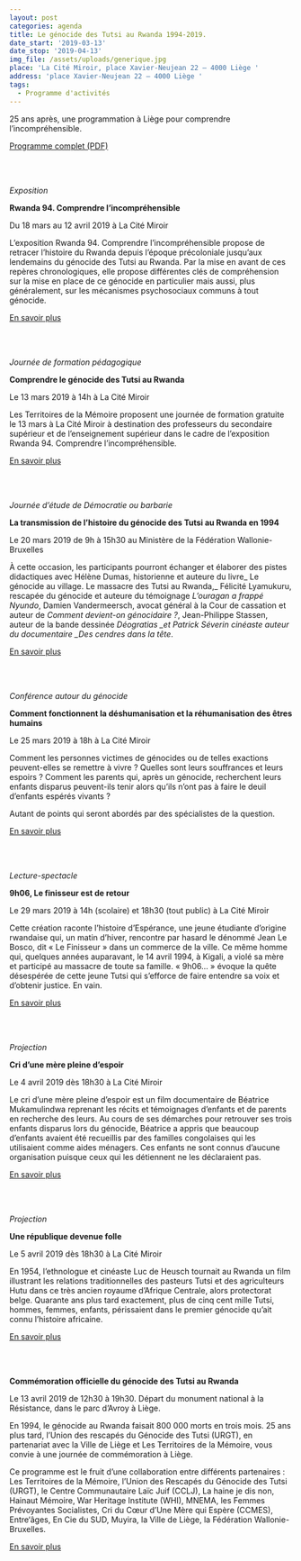 ```yaml
---
layout: post
categories: agenda
title: Le génocide des Tutsi au Rwanda 1994-2019.
date_start: '2019-03-13'
date_stop: '2019-04-13'
img_file: /assets/uploads/generique.jpg
place: 'La Cité Miroir, place Xavier-Neujean 22 – 4000 Liège '
address: 'place Xavier-Neujean 22 – 4000 Liège '
tags:
  - Programme d'activités
---
```


25 ans apr&egrave;s, une programmation &agrave; Li&egrave;ge pour comprendre l’incompr&eacute;hensible.

<a href="https://www.territoires-memoire.be/assets/uploads/Le-genocide-des-Tutsi-au-Rwanda-1994-2019_programme.pdf" class="button button--blue">Programme complet (PDF)</a>

<br>&nbsp;

*Exposition*

**Rwanda 94. Comprendre l’incompr&eacute;hensible**

Du 18 mars au 12 avril 2019 &agrave; La Cit&eacute; Miroir

L’exposition Rwanda 94. Comprendre l’incompr&eacute;hensible propose de retracer l’histoire du Rwanda depuis l’&eacute;poque pr&eacute;coloniale jusqu’aux lendemains du g&eacute;nocide des Tutsi au Rwanda. Par la mise en avant de ces rep&egrave;res chronologiques, elle propose diff&eacute;rentes cl&eacute;s de compr&eacute;hension sur la mise en place de ce g&eacute;nocide en particulier mais aussi, plus g&eacute;n&eacute;ralement, sur les m&eacute;canismes psychosociaux communs &agrave; tout g&eacute;nocide.

[En savoir plus](https://www.territoires-memoire.be/agenda/2019/02/rwanda-94-comprendre-l-incomprehensible/)

<br>&nbsp;

*Journ&eacute;e de formation p&eacute;dagogique*

**Comprendre le g&eacute;nocide des Tutsi au Rwanda**

Le 13 mars 2019 &agrave; 14h &agrave; La Cit&eacute; Miroir

Les Territoires de la M&eacute;moire proposent une journ&eacute;e de formation gratuite le 13 mars &agrave; La Cit&eacute; Miroir &agrave; destination des professeurs du secondaire sup&eacute;rieur et de l’enseignement sup&eacute;rieur dans le cadre de l’exposition Rwanda 94. Comprendre l’incompr&eacute;hensible.

[En savoir plus](https://www.territoires-memoire.be/agenda/2019/02/comprendre-le-genocide-des-tutsi-au-rwanda/)

<br>&nbsp;

*Journ&eacute;e d’&eacute;tude de D&eacute;mocratie ou barbarie*

**La transmission de l’histoire du g&eacute;nocide des Tutsi au Rwanda en 1994**

Le 20 mars 2019 de 9h &agrave; 15h30 au Minist&egrave;re de la F&eacute;d&eacute;ration Wallonie-Bruxelles

&Agrave; cette occasion, les participants pourront &eacute;changer et &eacute;laborer des pistes didactiques avec H&eacute;l&egrave;ne Dumas, historienne et auteure du livre\_ Le g&eacute;nocide au village. Le massacre des Tutsi au Rwanda,\_ F&eacute;licit&eacute; Lyamukuru, rescap&eacute;e du g&eacute;nocide et auteure du t&eacute;moignage *L’ouragan a frapp&eacute; Nyundo*, Damien Vandermeersch, avocat g&eacute;n&eacute;ral &agrave; la Cour de cassation et auteur de *Comment devient-on g&eacute;nocidaire ?*, Jean-Philippe Stassen, auteur de la bande dessin&eacute;e *D&eacute;ogratias \_et Patrick S&eacute;verin cin&eacute;aste auteur du documentaire \_Des cendres dans la t&ecirc;te*.

[En savoir plus](https://www.territoires-memoire.be/agenda/du-genocide-des-tutsi-au-rwanda-en-1994/)

<br>&nbsp;

*Conf&eacute;rence autour du g&eacute;nocide*

**Comment fonctionnent la d&eacute;shumanisation et la r&eacute;humanisation des &ecirc;tres humains**

Le 25 mars 2019 &agrave; 18h &agrave; La Cit&eacute; Miroir

Comment les personnes victimes de g&eacute;nocides ou de telles exactions peuvent-elles se remettre &agrave; vivre ? Quelles sont leurs souffrances et leurs espoirs ? Comment les parents qui, apr&egrave;s un g&eacute;nocide, recherchent leurs enfants disparus peuvent-ils tenir alors qu’ils n’ont pas &agrave; faire le deuil d’enfants esp&eacute;r&eacute;s vivants ?

Autant de points qui seront abord&eacute;s par des sp&eacute;cialistes de la question.

[En savoir plus](https://www.territoires-memoire.be/agenda/anisation-et-la-rehumanisation-des-etres-humains/)

<br>&nbsp;

*Lecture-spectacle*

**9h06, Le finisseur est de retour**

Le 29 mars 2019 &agrave; 14h (scolaire) et 18h30 (tout public) &agrave; La Cit&eacute; Miroir

Cette cr&eacute;ation raconte l’histoire d’Esp&eacute;rance, une jeune &eacute;tudiante d’origine rwandaise qui, un matin d’hiver, rencontre par hasard le d&eacute;nomm&eacute; Jean Le Bosco, dit &laquo; Le Finisseur &raquo; dans un commerce de la ville. Ce m&ecirc;me homme qui, quelques ann&eacute;es auparavant, le 14 avril 1994, &agrave; Kigali, a viol&eacute; sa m&egrave;re et particip&eacute; au massacre de toute sa famille. &laquo; 9h06… &raquo; &eacute;voque la qu&ecirc;te d&eacute;sesp&eacute;r&eacute;e de cette jeune Tutsi qui s’efforce de faire entendre sa voix et d’obtenir justice. En vain.

[En savoir plus](https://www.territoires-memoire.be/agenda/2019/02/9h06-le-finisseur-est-de-retour/)

<br>&nbsp;

*Projection*

**Cri d’une m&egrave;re pleine d’espoir**

Le 4 avril 2019 d&egrave;s 18h30 &agrave; La Cit&eacute; Miroir

Le cri d’une m&egrave;re pleine d’espoir est un film documentaire de B&eacute;atrice Mukamulindwa reprenant les r&eacute;cits et t&eacute;moignages d’enfants et de parents en recherche des leurs. Au cours de ses d&eacute;marches pour retrouver ses trois enfants disparus lors du g&eacute;nocide, B&eacute;atrice a appris que beaucoup d’enfants avaient &eacute;t&eacute; recueillis par des familles congolaises qui les utilisaient comme aides m&eacute;nagers. Ces enfants ne sont connus d’aucune organisation puisque ceux qui les d&eacute;tiennent ne les d&eacute;claraient pas.

[En savoir plus](https://www.territoires-memoire.be/agenda/2019/02/cri-d-une-mere-pleine-d-espoir/)

<br>&nbsp;

*Projection*

**Une r&eacute;publique devenue folle**

Le 5 avril 2019 d&egrave;s 18h30 &agrave; La Cit&eacute; Miroir

En 1954, l’ethnologue et cin&eacute;aste Luc de Heusch tournait au Rwanda un film illustrant les relations traditionnelles des pasteurs Tutsi et des agriculteurs Hutu dans ce tr&egrave;s ancien royaume d’Afrique Centrale, alors protectorat belge. Quarante ans plus tard exactement, plus de cinq cent mille Tutsi, hommes, femmes, enfants, p&eacute;rissaient dans le premier g&eacute;nocide qu’ait connu l’histoire africaine.

[En savoir plus](https://www.territoires-memoire.be/agenda/2019/02/une-republique-devenue-folle/)

<br>&nbsp;

**Comm&eacute;moration officielle du g&eacute;nocide des Tutsi au Rwanda**

Le 13 avril 2019 de 12h30 &agrave; 19h30. D&eacute;part du monument national &agrave; la R&eacute;sistance, dans le parc d’Avroy &agrave; Li&egrave;ge.

En 1994, le g&eacute;nocide au Rwanda faisait 800 000 morts en trois mois. 25 ans plus tard, l’Union des rescap&eacute;s du G&eacute;nocide des Tutsi (URGT), en partenariat avec la Ville de Li&egrave;ge et Les Territoires de la M&eacute;moire, vous convie &agrave; une journ&eacute;e de comm&eacute;moration &agrave; Li&egrave;ge.

Ce programme est le fruit d’une collaboration entre diff&eacute;rents partenaires : Les Territoires de la M&eacute;moire, l’Union des Rescap&eacute;s du G&eacute;nocide des Tutsi (URGT), le Centre Communautaire La&iuml;c Juif (CCLJ), La haine je dis non, Hainaut M&eacute;moire, War Heritage Institute (WHI), MNEMA, les Femmes Pr&eacute;voyantes Socialistes, Cri du Cœur d’Une M&egrave;re qui Esp&egrave;re (CCMES), Entre‘&acirc;ges, En Cie du SUD, Muyira, la Ville de Li&egrave;ge, la F&eacute;d&eacute;ration Wallonie-Bruxelles.

[En savoir plus](https://www.territoires-memoire.be/agenda/nocide-des-tutsi-au-rwanda/)